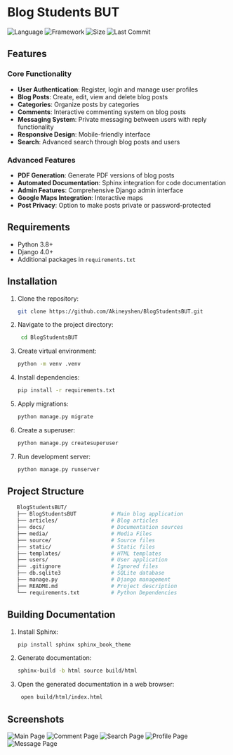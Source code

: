 # Blog Students BUT
![Language](https://img.shields.io/badge/Language-Python-brightgreen?style=for-the-badge&logo=Python&color=3776ab&labelColor=FCFCFC)
![Framework](https://img.shields.io/badge/Framework-Django-brightgreen?style=for-the-badge&logo=Django&logoColor=3776ab&color=3776ab&labelColor=FCFCFC)
![Size](https://img.shields.io/github/repo-size/Akineyshen/BlogStudentsBUT?label=Size&style=for-the-badge&color=3776ab&labelColor=FCFCFC)
![Last Commit](https://img.shields.io/github/last-commit/Akineyshen/BlogStudentsBUT?label=Last%20Commit&style=for-the-badge&color=3776ab&labelColor=FCFCFC)

## Features
### Core Functionality
- **User Authentication**: Register, login and manage user profiles  
- **Blog Posts**: Create, edit, view and delete blog posts  
- **Categories**: Organize posts by categories  
- **Comments**: Interactive commenting system on blog posts
- **Messaging System**: Private messaging between users with reply functionality
- **Responsive Design**: Mobile-friendly interface  
- **Search**: Advanced search through blog posts and users

### Advanced Features
- **PDF Generation**: Generate PDF versions of blog posts
- **Automated Documentation**: Sphinx integration for code documentation
- **Admin Features**: Comprehensive Django admin interface
- **Google Maps Integration**: Interactive maps
- **Post Privacy**: Option to make posts private or password-protected

## Requirements
- Python 3.8+
- Django 4.0+
- Additional packages in `requirements.txt`

## Installation
1. Clone the repository:
   ```bash
   git clone https://github.com/Akineyshen/BlogStudentsBUT.git
   ```
2. Navigate to the project directory:
   ```bash
    cd BlogStudentsBUT
    ```
3. Create virtual environment:
    ```bash
    python -m venv .venv
    ```
4. Install dependencies:
    ```bash
    pip install -r requirements.txt
    ```
5. Apply migrations:
    ```bash
    python manage.py migrate
    ```
6. Create a superuser:
    ```bash
    python manage.py createsuperuser
    ```
7. Run development server:
   ```bash
   python manage.py runserver
   ```

## Project Structure
```bash
   BlogStudentsBUT/
   ├── BlogStudentsBUT           # Main blog application
   ├── articles/                 # Blog articles
   ├── docs/                     # Documentation sources
   ├── media/                    # Media Files
   ├── source/                   # Source files
   ├── static/                   # Static files
   ├── templates/                # HTML templates
   ├── users/                    # User application
   ├── .gitignore                # Ignored files
   ├── db.sqlite3                # SQLite database
   ├── manage.py                 # Django management
   ├── README.md                 # Project description
   └── requirements.txt          # Python Dependencies
```

## Building Documentation
1. Install Sphinx:
   ```bash
   pip install sphinx sphinx_book_theme
   ```
2. Generate documentation:
   ```bash
   sphinx-build -b html source build/html
   ```
3. Open the generated documentation in a web browser:
   ```bash
    open build/html/index.html
    ```
   
## Screenshots
<img src="https://i.imgur.com/xRK7392.png" alt="Main Page">

<img src="https://i.imgur.com/OpiHtar.png" alt="Comment Page">

<img src="https://i.imgur.com/mFaqv6v.png" alt="Search Page">

<img src="https://i.imgur.com/AW1eljd.png" alt="Profile Page">

<img src="https://i.imgur.com/H8YGRtp.png" alt="Message Page">

